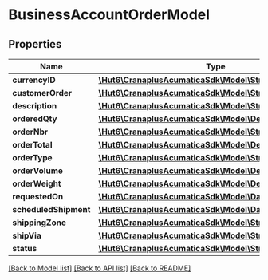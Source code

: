 # BusinessAccountOrderModel

## Properties
Name | Type | Description | Notes
------------ | ------------- | ------------- | -------------
**currencyID** | [**\Hut6\CranaplusAcumaticaSdk\Model\StringValueModel**](StringValueModel.md) |  | [optional] 
**customerOrder** | [**\Hut6\CranaplusAcumaticaSdk\Model\StringValueModel**](StringValueModel.md) |  | [optional] 
**description** | [**\Hut6\CranaplusAcumaticaSdk\Model\StringValueModel**](StringValueModel.md) |  | [optional] 
**orderedQty** | [**\Hut6\CranaplusAcumaticaSdk\Model\DecimalValueModel**](DecimalValueModel.md) |  | [optional] 
**orderNbr** | [**\Hut6\CranaplusAcumaticaSdk\Model\StringValueModel**](StringValueModel.md) |  | [optional] 
**orderTotal** | [**\Hut6\CranaplusAcumaticaSdk\Model\DecimalValueModel**](DecimalValueModel.md) |  | [optional] 
**orderType** | [**\Hut6\CranaplusAcumaticaSdk\Model\StringValueModel**](StringValueModel.md) |  | [optional] 
**orderVolume** | [**\Hut6\CranaplusAcumaticaSdk\Model\DecimalValueModel**](DecimalValueModel.md) |  | [optional] 
**orderWeight** | [**\Hut6\CranaplusAcumaticaSdk\Model\DecimalValueModel**](DecimalValueModel.md) |  | [optional] 
**requestedOn** | [**\Hut6\CranaplusAcumaticaSdk\Model\DateTimeValueModel**](DateTimeValueModel.md) |  | [optional] 
**scheduledShipment** | [**\Hut6\CranaplusAcumaticaSdk\Model\DateTimeValueModel**](DateTimeValueModel.md) |  | [optional] 
**shippingZone** | [**\Hut6\CranaplusAcumaticaSdk\Model\StringValueModel**](StringValueModel.md) |  | [optional] 
**shipVia** | [**\Hut6\CranaplusAcumaticaSdk\Model\StringValueModel**](StringValueModel.md) |  | [optional] 
**status** | [**\Hut6\CranaplusAcumaticaSdk\Model\StringValueModel**](StringValueModel.md) |  | [optional] 

[[Back to Model list]](../README.md#documentation-for-models) [[Back to API list]](../README.md#documentation-for-api-endpoints) [[Back to README]](../README.md)


